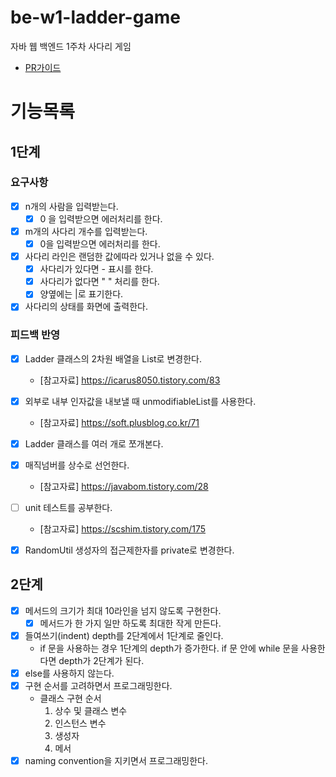 # be-w1-ladder-game

자바 웹 백엔드 1주차 사다리 게임

- [PR가이드](https://github.com/code-squad/codesquad-docs/tree/master/codereview-auto)

# 기능목록
## 1단계
### 요구사항
- [x] n개의 사람을 입력받는다.
    - [x] 0 을 입력받으면 에러처리를 한다.
- [x] m개의 사다리 개수를 입력받는다.
    - [x] 0을 입력받으면 에러처리를 한다.
- [x] 사다리 라인은 랜덤한 값에따라 있거나 없을 수 있다.
    - [x] 사다리가 있다면 - 표시를 한다.
    - [x] 사다리가 없다면 " " 처리를 한다.
    - [x] 양옆에는 |로 표기한다.
- [x] 사다리의 상태를 화면에 출력한다.

### 피드백 반영
- [x] Ladder 클래스의 2차원 배열을 List로 변경한다.
  - [참고자료] https://icarus8050.tistory.com/83
- [x] 외부로 내부 인자값을 내보낼 때 unmodifiableList를 사용한다.
  - [참고자료] https://soft.plusblog.co.kr/71
- [x] Ladder 클래스를 여러 개로 쪼개본다.
- [x] 매직넘버를 상수로 선언한다.
  - [참고자료] https://javabom.tistory.com/28
- [ ] unit 테스트를 공부한다.
  - [참고자료] https://scshim.tistory.com/175
- [x] RandomUtil 생성자의 접근제한자를 private로 변경한다.


## 2단계
- [x]  메서드의 크기가 최대 10라인을 넘지 않도록 구현한다.
    - [x] 메서드가 한 가지 일만 하도록 최대한 작게 만든다.
- [x]  들여쓰기(indent) depth를 2단계에서 1단계로 줄인다.
    - if 문을 사용하는 경우 1단계의 depth가 증가한다. if 문 안에 while 문을 사용한다면 depth가 2단계가 된다.
- [x]  else를 사용하지 않는다.
- [x]  구현 순서를 고려하면서 프로그래밍한다.
    - 클래스 구현 순서
      1. 상수 및 클래스 변수
      2. 인스턴스 변수
      3. 생성자
      4. 메서
- [x]  naming convention을 지키면서 프로그래밍한다.